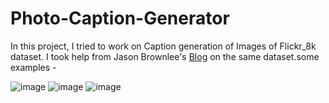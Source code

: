 # Photo-Caption-Generator

In this project, I  tried to work on Caption generation of Images of Flickr_8k dataset. I took help from 
Jason Brownlee's [Blog](https://machinelearningmastery.com/develop-a-deep-learning-caption-generation-model-in-python/) on the same dataset.some examples -

![image](../master/example2.jpg)
![image](../master/example3.jpg)
![image](../master/example4.jpg)
